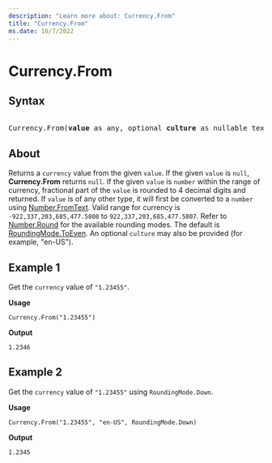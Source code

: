 ```yaml
---
description: "Learn more about: Currency.From"
title: "Currency.From"
ms.date: 10/7/2022
---
```

# Currency.From

## Syntax

<pre> 
Currency.From(<b>value</b> as any, optional <b>culture</b> as nullable text, optional <b>roundingMode</b> as nullable number) as nullable number
</pre>

## About

Returns a `currency` value from the given `value`. If the given `value` is `null`, **Currency.From** returns `null`. If the given `value` is `number` within the range of currency, fractional part of the `value` is rounded to 4 decimal digits and returned. If `value` is of any other type, it will first be converted to a `number` using [Number.FromText](number-fromtext.md). Valid range for currency is `-922,337,203,685,477.5808` to `922,337,203,685,477.5807`. Refer to [Number.Round](number-round.md) for the available rounding modes. The default is [RoundingMode.ToEven](roundingmode-type.md). An optional `culture` may also be provided (for example, "en-US").

## Example 1

Get the `currency` value of `"1.23455"`.

**Usage**

```powerquery-m
Currency.From("1.23455")
```

**Output**

`1.2346`

## Example 2

Get the `currency` value of `"1.23455"` using `RoundingMode.Down`.

**Usage**

```powerquery-m
Currency.From("1.23455", "en-US", RoundingMode.Down)
```

**Output**

`1.2345`
